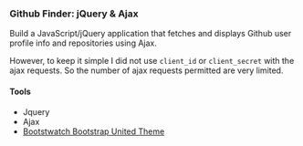 ### Github Finder: jQuery & Ajax

Build a JavaScript/jQuery application that fetches and displays Github user profile info and repositories using Ajax.

However, to keep it simple I did not use `client_id` or `client_secret` with the ajax requests. So
the number of ajax requests permitted are very limited.

#### Tools
- Jquery
- Ajax
- [Bootstwatch Bootstrap United Theme](https://bootswatch.com/united/)
